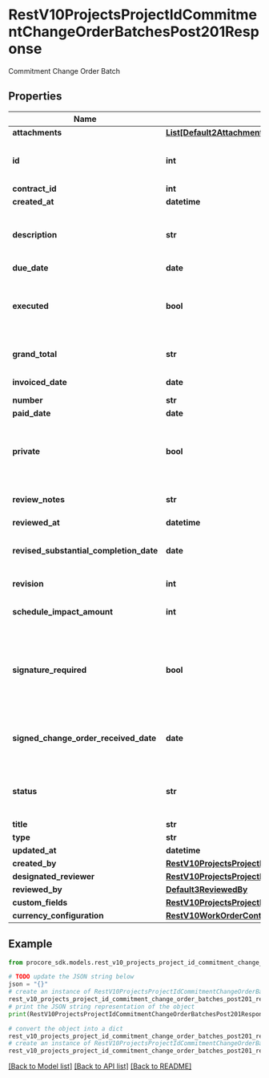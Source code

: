 # RestV10ProjectsProjectIdCommitmentChangeOrderBatchesPost201Response

Commitment Change Order Batch

## Properties

Name | Type | Description | Notes
------------ | ------------- | ------------- | -------------
**attachments** | [**List[Default2AttachmentsInner]**](Default2AttachmentsInner.md) | Attachments | [optional] 
**id** | **int** | Commitment Change Order Batch ID | [optional] 
**contract_id** | **int** | Contract ID | [optional] 
**created_at** | **datetime** | Created at | [optional] 
**description** | **str** | Description of the Commitment Change Order Batch | [optional] 
**due_date** | **date** | Due date | [optional] 
**executed** | **bool** | Whether or not the Commitment Change Order Batch is executed | [optional] 
**grand_total** | **str** | Total including markup | [optional] 
**invoiced_date** | **date** | Invoiced date | [optional] 
**number** | **str** | Number | [optional] 
**paid_date** | **date** | Paid date | [optional] 
**private** | **bool** | Only show this Contract to Admins and specific Accessors | [optional] 
**review_notes** | **str** | Notes to assist the reviewer | [optional] 
**reviewed_at** | **datetime** | Reviewed at | [optional] 
**revised_substantial_completion_date** | **date** | Revised substantial completion date | [optional] 
**revision** | **int** | Revision number | [optional] 
**schedule_impact_amount** | **int** | Schedule impact in days | [optional] 
**signature_required** | **bool** | Whether or not a signature is required on the Commitment Change Order | [optional] 
**signed_change_order_received_date** | **date** | Signed change order received date | [optional] 
**status** | **str** | The status of the Commitment Change Order | [optional] 
**title** | **str** | Title | [optional] 
**type** | **str** | Type | [optional] 
**updated_at** | **datetime** |  | [optional] 
**created_by** | [**RestV10ProjectsProjectIdCommitmentChangeOrderBatchesGet200ResponseCreatedBy**](RestV10ProjectsProjectIdCommitmentChangeOrderBatchesGet200ResponseCreatedBy.md) |  | [optional] 
**designated_reviewer** | [**RestV10ProjectsProjectIdCommitmentChangeOrderBatchesGet200ResponseDesignatedReviewer**](RestV10ProjectsProjectIdCommitmentChangeOrderBatchesGet200ResponseDesignatedReviewer.md) |  | [optional] 
**reviewed_by** | [**Default3ReviewedBy**](Default3ReviewedBy.md) |  | [optional] 
**custom_fields** | [**RestV10ProjectsProjectIdVisitorLogsGet200ResponseInnerCustomFields**](RestV10ProjectsProjectIdVisitorLogsGet200ResponseInnerCustomFields.md) |  | [optional] 
**currency_configuration** | [**RestV10WorkOrderContractsGet200ResponseInnerCurrencyConfiguration**](RestV10WorkOrderContractsGet200ResponseInnerCurrencyConfiguration.md) |  | [optional] 

## Example

```python
from procore_sdk.models.rest_v10_projects_project_id_commitment_change_order_batches_post201_response import RestV10ProjectsProjectIdCommitmentChangeOrderBatchesPost201Response

# TODO update the JSON string below
json = "{}"
# create an instance of RestV10ProjectsProjectIdCommitmentChangeOrderBatchesPost201Response from a JSON string
rest_v10_projects_project_id_commitment_change_order_batches_post201_response_instance = RestV10ProjectsProjectIdCommitmentChangeOrderBatchesPost201Response.from_json(json)
# print the JSON string representation of the object
print(RestV10ProjectsProjectIdCommitmentChangeOrderBatchesPost201Response.to_json())

# convert the object into a dict
rest_v10_projects_project_id_commitment_change_order_batches_post201_response_dict = rest_v10_projects_project_id_commitment_change_order_batches_post201_response_instance.to_dict()
# create an instance of RestV10ProjectsProjectIdCommitmentChangeOrderBatchesPost201Response from a dict
rest_v10_projects_project_id_commitment_change_order_batches_post201_response_from_dict = RestV10ProjectsProjectIdCommitmentChangeOrderBatchesPost201Response.from_dict(rest_v10_projects_project_id_commitment_change_order_batches_post201_response_dict)
```
[[Back to Model list]](../README.md#documentation-for-models) [[Back to API list]](../README.md#documentation-for-api-endpoints) [[Back to README]](../README.md)


